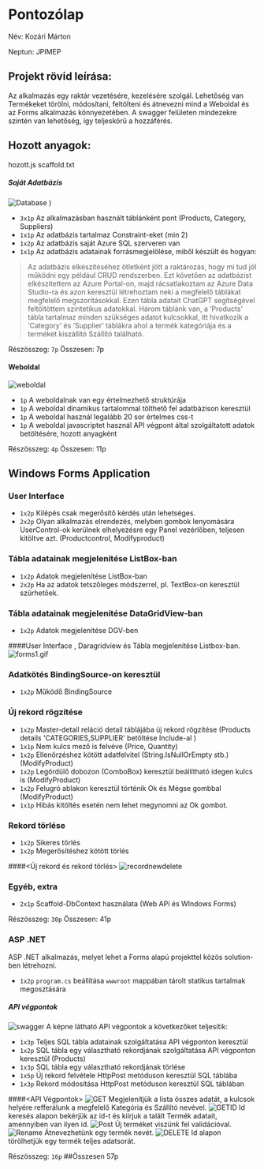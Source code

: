 
# Pontozólap
Név: Kozári Márton

Neptun: JPIMEP

## Projekt rövid leírása:
Az alkalmazás egy raktár vezetésére, kezelésére szolgál. Lehetőség van Termékeket törölni, módosítani, feltölteni és átnevezni mind a Weboldal és az Forms alkalmazás könnyezetében. A swagger felületen mindezekre szintén van lehetőség, így teljeskörű a hozzáférés.


## Hozott anyagok:
hozott.js
scaffold.txt


##### Saját Adatbázis

![Database](./Database.png)
)
- `3x1p` Az alkalmazásban használt táblánként pont (Products, Category, Suppliers)
- `1x1p` Az adatbázis tartalmaz Constraint-eket (min 2)
- `1x2p` Az adatbázis saját Azure SQL szerveren van
- `1x1p` Az adatbázis adatainak forrásmegjelölése, miből készült és hogyan:
>Az adatbázis elkészítéséhez ötletként jött a raktározás, hogy mi tud jól működni egy például CRUD rendszerben. Ezt követően az adatbázist elkészítettem az Azure Portal-on, majd rácsatlakoztam az Azure Data Studio-ra és azon keresztül létrehoztam neki a megfelelő táblákat megfelelő megszorításokkal. Ezen tábla adatait ChatGPT segítségével feltöltöttem szintetikus adatokkal. Három táblánk van, a ‘Products’ tábla tartalmaz minden szükséges adatot kulcsokkal, itt hivatkozik a ‘Category’ és ‘Supplier’ táblákra ahol a termék kategóriája és a terméket kiszállító Szállító található.

Részösszeg: `7p`
Összesen: 7p
#### Weboldal

![weboldal](./Webpage.png)

- `1p` A weboldalnak van egy értelmezhető struktúrája
- `1p` A weboldal dinamikus tartalommal tölthető fel adatbázison keresztül
- `1p` A weboldal használ legalább 20 sor értelmes css-t
- `1p` A weboldal javascriptet használ API végpont által szolgáltatott adatok betöltésére, hozott anyagként


Részösszeg: `4p`
Összesen: 11p


## Windows Forms Application

### User Interface
- `1x2p` Kilépés csak megerősítő kérdés után lehetséges.  
- `2x2p` Olyan alkalmazás elrendezés, melyben gombok lenyomására UserControl-ok kerülnek elhelyezésre egy Panel vezérlőben, teljesen kitöltve azt. (Productcontrol, Modifyproduct)

### Tábla adatainak megjelenítése ListBox-ban
- `1x2p` Adatok megjelenítése ListBox-ban
- `2x2p` Ha az adatok tetszőleges módszerrel, pl. TextBox-on keresztül szűrhetőek.


### Tábla adatainak megjelenítése DataGridView-ban
- `1x2p` Adatok megjelenítése DGV-ben  

####User Interface , Daragridview és Tábla megjelenítése Listbox-ban.
![forms1.gif](./Forms1.gif)


### Adatkötés BindingSource-on keresztül
- `1x2p` Működő BindingSource  

### Új rekord rögzítése
- `1x2p` Master-detail reláció detail táblájába új rekord rögzítése (Products details 'CATEGORIES,SUPPLIER' betöltése Include-al )  
- `1x1p` Nem kulcs mező is felvéve (Price, Quantity)  
- `1x2p` Ellenőrzéshez kötött adatfelvitel (String.IsNullOrEmpty stb.)  (ModifyProduct)
- `1x2p` Legördülő dobozon (ComboBox) keresztül beállítható idegen kulcs is (ModifyProduct)
- `1x2p` Felugró ablakon keresztül történik Ok és Mégse gombbal (ModifyProduct)
- `1x1p` Hibás kitöltés esetén nem lehet megynomni az Ok gombot. 
### Rekord törlése
- `1x2p` Sikeres törlés  
- `1x2p` Megerősítéshez kötött törlés  


####<Új rekord és rekord törlés>
![recordnewdelete](./newdelete.gif)

### Egyéb, extra
- `2x1p` Scaffold-DbContext használata (Web APi és WIndows Forms)

Részösszeg: `30p`
Összesen: 41p



### ASP .NET 
ASP .NET alkalmazás, melyet lehet a Forms alapú projekttel közös solution-ben létrehozni.

- `1x2p`  `program.cs` beállítása `wwwroot` mappában tárolt statikus tartalmak megosztására

##### API végpontok

![swagger](./swagger.png)
A képne látható API végpontok a következőket teljesítik:
- `1x3p` Teljes SQL tábla adatainak szolgáltatása API végponton keresztül
- `1x2p` SQL tábla egy választható rekordjának szolgáltatása API végponton keresztül (Products)
- `1x3p` SQL tábla egy választható rekordjának törlése
- `1x5p` Új rekord felvétele HttpPost metóduson keresztül SQL táblába
- `1x3p` Rekord módosítása HttpPost metóduson keresztül SQL táblában

####<API Végpontok>
![GET](./get.gif)
Megjelenítjük a lista összes adatát, a kulcsok helyére refferálunk a megfelelő Kategória és Szállító nevével.
![GETID](./getid.gif)
Id keresés alapon bekérjük az id-t és kiírjuk a talált Termék adatait, amennyiben van ilyen id.
![Post](./post.gif)
Új terméket viszünk fel validációval.
![Rename](./rename.gif)
Átnevezhetünk egy termék nevét.
![DELETE](./delete.gif)
Id alapon törölhetjük egy termék teljes adatsorát.

Részösszeg: `16p`
##Összesen 57p

